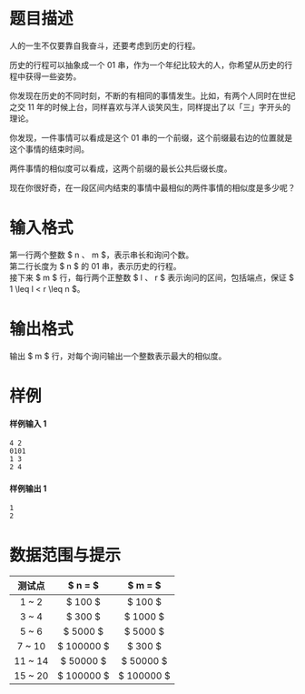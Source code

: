 
# 题目描述

人的一生不仅要靠自我奋斗，还要考虑到历史的行程。

历史的行程可以抽象成一个 01 串，作为一个年纪比较大的人，你希望从历史的行程中获得一些姿势。

你发现在历史的不同时刻，不断的有相同的事情发生。比如，有两个人同时在世纪之交 11 年的时候上台，同样喜欢与洋人谈笑风生，同样提出了以「三」字开头的理论。

你发现，一件事情可以看成是这个 01 串的一个前缀，这个前缀最右边的位置就是这个事情的结束时间。

两件事情的相似度可以看成，这两个前缀的最长公共后缀长度。

现在你很好奇，在一段区间内结束的事情中最相似的两件事情的相似度是多少呢？

# 输入格式

第一行两个整数 $ n $、$ m $，表示串长和询问个数。  
第二行长度为 $ n $ 的 01 串，表示历史的行程。  
接下来 $ m $ 行，每行两个正整数 $ l $、$ r $ 表示询问的区间，包括端点，保证 $ 1 \leq l < r \leq n $。

# 输出格式

输出 $ m $ 行，对每个询问输出一个整数表示最大的相似度。

# 样例

#### 样例输入 1
```plain
4 2
0101
1 3
2 4
```

#### 样例输出 1
```plain
1
2
```

# 数据范围与提示

|测试点|$ n = $|$ m = $
|:---:|:---:|:---:|
|1 ~ 2| $ 100 $ | $ 100 $ |
|3 ~ 4| $ 300 $ | $ 1000 $ |
|5 ~ 6| $ 5000 $ | $ 5000 $ |
|7 ~ 10| $ 100000 $ | $ 300 $ |
|11 ~ 14| $ 50000 $ | $ 50000 $ |
|15 ~ 20| $ 100000 $ | $ 100000 $ |

